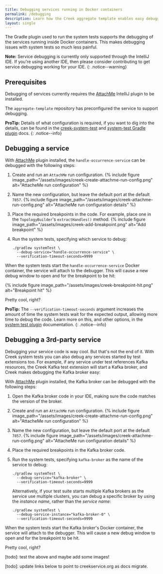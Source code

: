 ```yaml
---
title: Debugging services running in Docker containers
permalink: /debugging
description: Learn how the Creek aggregate template enables easy debugging of your microservice code running in a Docker container
layout: single
---
```


The Gradle plugin used to run the system tests supports the debugging of the services running inside Docker containers.
This makes debugging issues with system tests so much less painful.

**Note:** Service debugging is currently only supported through the IntelliJ IDE. 
If you're using another IDE, then please consider contributing to get service debugging working for your IDE.
{: .notice--warning}

## Prerequisites

Debugging of services currently requires the [AttachMe][attachMe] IntelliJ plugin to be installed.

The `aggregate-template` repository has preconfigured the service to support debugging.

**ProTip:** Details of what configuration is required, if you want to dig into the details, can be found in the
[creek-system-test][sysTestRequirements] and [system-test Gradle plugin][pluginRequirements] docs.
{: .notice--info}

## Debugging a service

With [AttachMe][attachMe] plugin installed, the `handle-occurrence-service` can be debugged with the following steps:

1. Create and run an `AttachMe` run configuration.
   {% include figure image_path="/assets/images/creek-create-attachme-run-config.png" alt="AttacheMe run configuration" %}
2. Name the new configuration, but leave the default port at the default `7857`.
   {% include figure image_path="/assets/images/creek-attachme-run-config.png" alt="AttacheMe run configuration details" %}   
3. Place the required breakpoints in the code. For example, place one in the `TopologyBuilder`'s `extractHandles()`
   method.
   {% include figure image_path="/assets/images/creek-add-breakpoint.png" alt="Add breakpoint" %}
4. Run the system tests, specifying which service to debug:

   ```
   ./gradlew systemTest \
     --debug-service="handle-occurrence-service" \
     --verification-timeout-seconds=9999
   ```

When the system tests start the `handle-occurrence-service` Docker container, the service will attach to the debugger.
This will cause a new debug window to open and for the breakpoint to be hit:

{% include figure image_path="/assets/images/creek-breakpoint-hit.png" alt="Breakpoint hit" %}

Pretty cool, right?

**ProTip:** The `--verification-timeout-seconds` argument increases the amount of time the system tests wait 
for the expected output, allowing more time to debug the code. Learn more on this, and other options, 
in the [system test plugin][systemTestOptions] documentation.
{: .notice--info}

## Debugging a 3rd-party service

Debugging your service code is way cool. But that's not the end of it. With Creek system tests you can also debug
any services started by test extensions too. For example, if any service under test references Kafka resources,
the Creek Kafka test extension will start a Kafka broker, and Creek makes debugging the Kafka broker easy:

With [AttachMe][attachMe] plugin installed, the Kafka broker can be debugged with the following steps:

1. Open the Kafka broker code in your IDE, making sure the code matches the version of the broker.
2. Create and run an `AttachMe` run configuration.
   {% include figure image_path="/assets/images/creek-create-attachme-run-config.png" alt="AttacheMe run configuration" %}
3. Name the new configuration, but leave the default port at the default `7857`.
   {% include figure image_path="/assets/images/creek-attachme-run-config.png" alt="AttacheMe run configuration details" %}
4. Place the required breakpoints in the Kafka broker code.
5. Run the system tests, specifying `kafka-broker` as the name of the service to debug:

   ```
   ./gradlew systemTest \
     --debug-service="kafka-broker" \
     --verification-timeout-seconds=9999
   ```

   Alternatively, if your test suite starts multiple Kafka brokers as the service use multiple clusters, you can 
   debug a specific broker by using the _instance name_, rather than the _service name_:
   
   ```
   ./gradlew systemTest \
     --debug-service-instance="kafka-broker-0" \
     --verification-timeout-seconds=9999
   ```

When the system tests start the Kafka broker's Docker container, the service will attach to the debugger.
This will cause a new debug window to open and for the breakpoint to be hit.

Pretty cool, right?

[todo]: test the above and maybe add some images!

[attachMe]: https://plugins.jetbrains.com/plugin/13263-attachme
[sysTestRequirements]: https://github.com/creek-service/creek-system-test#configuring-a-service-for-debugging
[pluginRequirements]: https://github.com/creek-service/creek-system-test-gradle-plugin#dependency-management
[systemTestOptions]: https://github.com/creek-service/creek-system-test-gradle-plugin#systemtest---systemtest
[todo]: update links below to point to creekservice.org as docs migrate.

